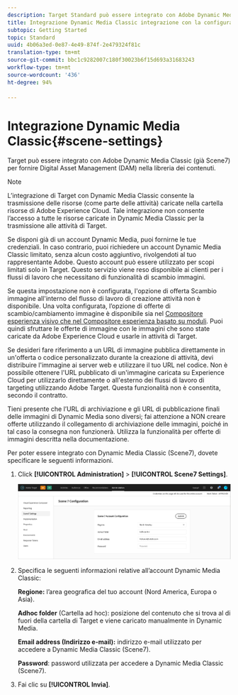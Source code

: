 ```yaml
---
description: Target Standard può essere integrato con Adobe Dynamic Media Classic (già Scene7) per fornire Digital Asset Management (DAM) nella libreria dei contenuti.
title: Integrazione Dynamic Media Classic integrazione con la configurazione
subtopic: Getting Started
topic: Standard
uuid: 4b06a3ed-0e87-4e49-874f-2e479324f81c
translation-type: tm+mt
source-git-commit: bbc1c9282007c180f30023b6f15d693a31683243
workflow-type: tm+mt
source-wordcount: '436'
ht-degree: 94%

---
```



# Integrazione Dynamic Media Classic{#scene-settings}

Target può essere integrato con Adobe Dynamic Media Classic (già Scene7) per fornire Digital Asset Management (DAM) nella libreria dei contenuti.

>[!NOTE]
>
>L’integrazione di Target con Dynamic Media Classic consente la trasmissione delle risorse (come parte delle attività) caricate nella cartella risorse di Adobe Experience Cloud. Tale integrazione non consente l’accesso a tutte le risorse caricate in Dynamic Media Classic per la trasmissione alle attività di Target.

Se disponi già di un account Dynamic Media, puoi fornirne le tue credenziali. In caso contrario, puoi richiedere un account Dynamic Media Classic limitato, senza alcun costo aggiuntivo, rivolgendoti al tuo rappresentante Adobe. Questo account può essere utilizzato per scopi limitati solo in Target. Questo servizio viene reso disponibile ai clienti per i flussi di lavoro che necessitano di funzionalità di scambio immagini.

Se questa impostazione non è configurata, l&#39;opzione di offerta Scambio immagine all&#39;interno del flusso di lavoro di creazione attività non è disponibile. Una volta configurata, l’opzione di offerte di scambio/cambiamento immagine è disponibile sia nel [Compositore esperienza visivo che nel Compositore esperienza basato su moduli](../c-experiences/experiences.md#concept_A2E10F6AFB3D4AEAB6951EE14688848D). Puoi quindi sfruttare le offerte di immagine con le immagini che sono state caricate da Adobe Experience Cloud e usarle in attività di Target.

Se desideri fare riferimento a un URL di immagine pubblica direttamente in un&#39;offerta o codice personalizzato durante la creazione di attività, devi distribuire l&#39;immagine ai server web e utilizzare il tuo URL nel codice. Non è possibile ottenere l&#39;URL pubblicato di un&#39;immagine caricata su Experience Cloud per utilizzarlo direttamente o all&#39;esterno dei flussi di lavoro di targeting utilizzando Adobe Target. Questa funzionalità non è consentita, secondo il contratto.

Tieni presente che l’URL di archiviazione e gli URL di pubblicazione finali delle immagini di Dynamic Media sono diversi; fai attenzione a NON creare offerte utilizzando il collegamento di archiviazione delle immagini, poiché in tal caso la consegna non funzionerà. Utilizza la funzionalità per offerte di immagini descritta nella documentazione.

Per poter essere integrato con Dynamic Media Classic (Scene7), dovete specificare le seguenti informazioni.

1. Click **[!UICONTROL Administration]** > **[!UICONTROL Scene7 Settings]**.

   ![Pagina Scene7](/help/administrating-target/assets/scene7.png)

1. Specifica le seguenti informazioni relative all’account Dynamic Media Classic:

   **Regione:** l’area geografica del tuo account (Nord America, Europa o Asia).

   **Adhoc folder** (Cartella ad hoc): posizione del contenuto che si trova al di fuori della cartella di Target e viene caricato manualmente in Dynamic Media.

   **Email address (Indirizzo e-mail):** indirizzo e-mail utilizzato per accedere a Dynamic Media Classic (Scene7).

   **Password**: password utilizzata per accedere a Dynamic Media Classic (Scene7).

1. Fai clic su **[!UICONTROL Invia]**.
